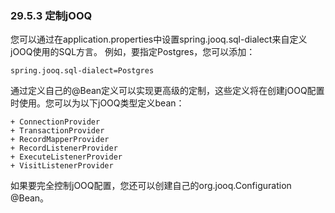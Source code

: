 ### 29.5.3 定制jOOQ

您可以通过在application.properties中设置spring.jooq.sql-dialect来自定义jOOQ使用的SQL方言。 例如，要指定Postgres，您可以添加：

```
spring.jooq.sql-dialect=Postgres
```

通过定义自己的@Bean定义可以实现更高级的定制，这些定义将在创建jOOQ配置时使用。您可以为以下jOOQ类型定义bean：

    + ConnectionProvider
    + TransactionProvider
    + RecordMapperProvider
    + RecordListenerProvider
    + ExecuteListenerProvider
    + VisitListenerProvider
    
如果要完全控制jOOQ配置，您还可以创建自己的org.jooq.Configuration @Bean。